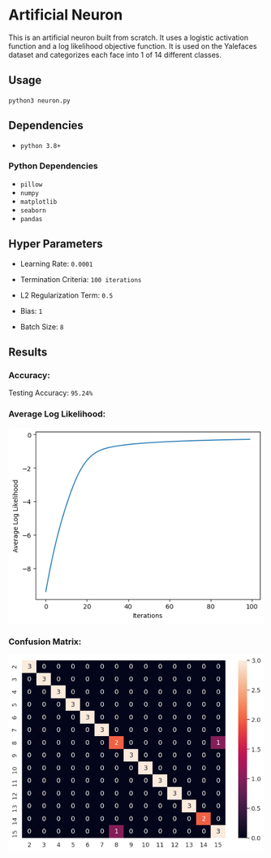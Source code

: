 # Artificial Neuron

This is an artificial neuron built from scratch. It uses a logistic activation function and a log likelihood objective function. It is used on the Yalefaces dataset and categorizes each face into 1 of 14 different classes.

## Usage

`python3 neuron.py`

## Dependencies

- `python 3.8+`

### Python Dependencies

- `pillow`
- `numpy`
- `matplotlib`
- `seaborn`
- `pandas`

## Hyper Parameters

- Learning Rate: `0.0001`

- Termination Criteria: `100 iterations`

- L2 Regularization Term: `0.5`

- Bias: `1`

- Batch Size: `8`

## Results

### Accuracy:

Testing Accuracy: `95.24%`

### Average Log Likelihood:

![](https://github.com/is386/ArtificialNeuron/blob/master/log.png?raw=true)

### Confusion Matrix:

![](https://github.com/is386/ArtificialNeuron/blob/master/confuse.png?raw=true)

